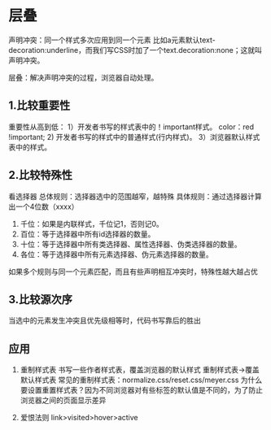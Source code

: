 # 层叠

声明冲突：同一个样式多次应用到同一个元素
比如a元素默认text-decoration:underline，而我们写CSS时加了一个text.decoration:none；这就叫声明冲突。

层叠：解决声明冲突的过程，浏览器自动处理。

## 1.比较重要性

重要性从高到低：
1）开发者书写的样式表中的！important样式。
color：red !important;
2) 开发者书写的样式中的普通样式(行内样式)。
3）浏览器默认样式表中的样式。

## 2.比较特殊性

看选择器
总体规则：选择器选中的范围越窄，越特殊
具体规则：通过选择器计算出一个4位数（xxxx）

1. 千位：如果是内联样式，千位记1，否则记0。
2. 百位：等于选择器中所有id选择器的数量。
3. 十位：等于选择器中所有类选择器、属性选择器、伪类选择器的数量。
4. 各位：等于选择器中所有元素选择器、伪元素选择器的数量。

如果多个规则与同一个元素匹配，而且有些声明相互冲突时，特殊性越大越占优

## 3.比较源次序

当选中的元素发生冲突且优先级相等时，代码书写靠后的胜出

## 应用

1. 重制样式表
书写一些作者样式表，覆盖浏览器的默认样式
重制样式表->覆盖默认样式表
常见的重制样式表：normalize.css/reset.css/meyer.css
为什么要设置重置样式表？因为不同浏览器对有些标签的默认值是不同的，为了防止浏览器之间的页面显示差异

2. 爱恨法则
link>visited>hover>active
